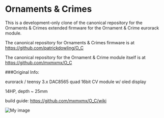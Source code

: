 Ornaments & Crimes
===

This is a development-only clone of the canonical repository for the Ornaments & Crimes extended firmware for the Ornament & Crime eurorack module.

The canonical repository for Ornaments & Crimes firmware is at https://github.com/patrickdowling/O_C

The canonical repository for the Ornament & Crime module itself is at https://github.com/mxmxmx/O_C

###Original Info:

eurorack / teensy 3.x DAC8565 quad 16bit CV module w/ oled display

14HP, depth ~ 25mm

build guide: https://github.com/mxmxmx/O_C/wiki


![My image](https://farm1.staticflickr.com/676/20090774694_b56e557693_b.jpg)
